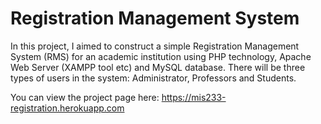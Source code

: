 # Registration Management System
In this project, I aimed to construct a simple Registration Management System (RMS) for an academic institution using PHP technology, Apache Web Server (XAMPP tool etc) and MySQL database. There will be three types of users in the system: Administrator, Professors and Students. 

You can view the project page here:
https://mis233-registration.herokuapp.com
